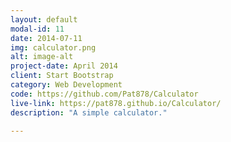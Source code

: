 ```yaml
---
layout: default
modal-id: 11
date: 2014-07-11
img: calculator.png
alt: image-alt
project-date: April 2014
client: Start Bootstrap
category: Web Development
code: https://github.com/Pat878/Calculator
live-link: https://pat878.github.io/Calculator/
description: "A simple calculator."

---
```

